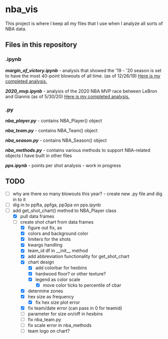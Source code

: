 # nba_vis

This project is where I keep all my files that I use when I analyze all sorts of NBA data.

## Files in this repository

### .ipynb

__*margin_of_victory.ipynb*__ - analysis that showed the '19 - '20 season is set to have the most 40-point blowouts of all time. (as of 12/26/19) [Here is my completed analysis.](https://www.tidbitstatistics.com/NBA-blowouts/)

__*2020_mvp.ipynb*__ - analysis of the 2020 NBA MVP race between LeBron and Giannis (as of 5/30/20) [Here is my completed analysis.](https://www.tidbitstatistics.com/nba-mvp/)

### .py

__*nba_player.py*__ - contains NBA_Player() object

__*nba_team.py*__ - contains NBA_Team() object

__*nba_season.py*__ - contains NBA_Season() object

__*nba_methods.py*__ - contains various methods to support NBA-related objects I have built in other files

__*pps.ipynb*__ - points per shot analysis - work in progress

## TODO

- [ ] why are there so many blowouts this year? - create new .py file and dig in to it
- [ ] dig in to ppfta, ppfga, pp3pa on pps.ipynb
- [ ] add get_shot_chart() method to NBA_Player class
  - [x] pull data frames
  - [ ] create shot chart from data frames
    - [x] figure out fix, ax
    - [x] colors and background color
    - [x] limiters for the shots
    - [x] kwargs handling
    - [x] team_id df in \_\_init__ method
    - [x] add abbreviation functionality for get_shot_chart
    - [x] chart design
      - [x] add colorbar for hexbins
      - [x] hardwood floor? or other texture?
      - [x] legend as color scale
        - [x] move color ticks to percentile of cbar
    - [x] determine zones
    - [x] hex size as frequency
      - [x] fix hex size plot error
    - [x] fix team/date error (can pass in 0 for teamid)
    - [ ] parameter for size on/off in hexbins
    - [ ] fix nba_team.py
    - [ ] fix scale error in nba_methods
    - [ ] team logo on chart?
